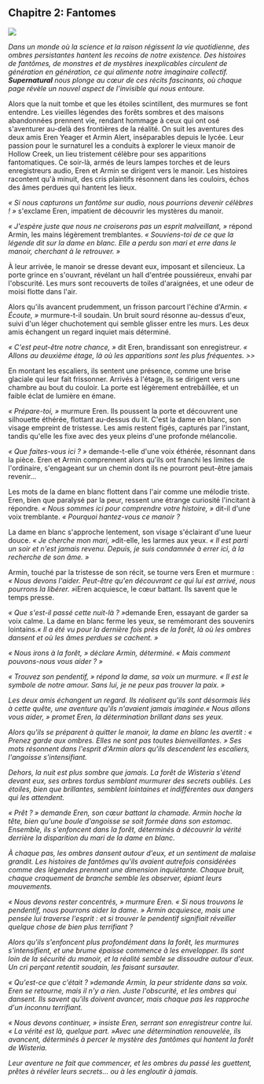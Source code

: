 <h2>Chapitre 2: Fantomes</h2>
<img src="https://www.science-et-vie.com/wp-content/uploads/scienceetvie/2022/05/fantome.jpeg">

<i>Dans un monde où la science et la raison régissent la vie quotidienne, des ombres persistantes hantent les recoins de notre existence. Des histoires de fantômes, de monstres et de mystères inexplicables circulent de génération en génération, ce qui alimente notre imaginaire collectif. <strong>Supernatural</strong> nous plonge au cœur de ces récits fascinants, où chaque page révèle un nouvel aspect de l’invisible qui nous entoure.</i>

<p>Alors que la nuit tombe et que les étoiles scintillent, des murmures se font entendre. Les vieilles légendes des forêts sombres et des maisons abandonnées prennent vie, rendant hommage à ceux qui ont osé s'aventurer au-delà des frontières de la réalité. On suit les aventures des deux amis Eren Yeager et Armin Alert, inséparables depuis le lycée. Leur passion pour le surnaturel les a conduits à explorer le vieux manoir de Hollow Creek, un lieu tristement célèbre pour ses apparitions fantomatiques. Ce soir-là, armés de leurs lampes torches et de leurs enregistreurs audio, Eren et Armin se dirigent vers le manoir. Les histoires racontent qu'à minuit, des cris plaintifs résonnent dans les couloirs, échos des âmes perdues qui hantent les lieux.</p>
   
<i>« Si nous capturons un fantôme sur audio, nous pourrions devenir célèbres ! »</i> s'exclame Eren, impatient de découvrir les mystères du manoir.
   
<i>« J'espère juste que nous ne croiserons pas un esprit malveillant, »</i> répond Armin, les mains légèrement tremblantes. <i>« Souviens-toi de ce que la légende dit sur la dame en blanc. Elle a perdu son mari et erre dans le manoir, cherchant à le retrouver. »</i>

<p>À leur arrivée, le manoir se dresse devant eux, imposant et silencieux. La porte grince en s'ouvrant, révélant un hall d'entrée poussiéreux, envahi par l'obscurité. Les murs sont recouverts de toiles d'araignées, et une odeur de moisi flotte dans l'air.</p>
   
<p>Alors qu'ils avancent prudemment, un frisson parcourt l'échine d'Armin. <i>« Écoute, »</i> murmure-t-il soudain. Un bruit sourd résonne au-dessus d'eux, suivi d'un léger chuchotement qui semble glisser entre les murs. Les deux amis échangent un regard inquiet mais déterminé.</p>
   
<i>« C'est peut-être notre chance, »</i> dit Eren, brandissant son enregistreur. <i>« Allons au deuxième étage, là où les apparitions sont les plus fréquentes. >></i>
   
<p>En montant les escaliers, ils sentent une présence, comme une brise glaciale qui leur fait frissonner. Arrivés à l'étage, ils se dirigent vers une chambre au bout du couloir. La porte est légèrement entrebâillée, et un faible éclat de lumière en émane.</p>
   
<i>« Prépare-toi, » </i>murmure Eren. Ils poussent la porte et découvrent une silhouette éthérée, flottant au-dessus du lit. C'est la dame en blanc, son visage empreint de tristesse. Les amis restent figés, capturés par l'instant, tandis qu'elle les fixe avec des yeux pleins d'une profonde mélancolie.
   
<i>« Que faites-vous ici ? »</i> demande-t-elle d'une voix éthérée, résonnant dans la pièce. Eren et Armin comprennent alors qu'ils ont franchi les limites de l'ordinaire, s'engageant sur un chemin dont ils ne pourront peut-être jamais revenir...

<p>Les mots de la dame en blanc flottent dans l'air comme une mélodie triste. Eren, bien que paralysé par la peur, ressent une étrange curiosité l'incitant à répondre. <i>« Nous sommes ici pour comprendre votre histoire, »</i> dit-il d'une voix tremblante. <i>« Pourquoi hantez-vous ce manoir ?</i></p>

<p>La dame en blanc s'approche lentement, son visage s'éclairant d'une lueur douce. <i>« Je cherche mon mari, »</i>dit-elle, les larmes aux yeux. <i>« Il est parti un soir et n'est jamais revenu. Depuis, je suis condamnée à errer ici, à la recherche de son âme. »</i></p>

<p>Armin, touché par la tristesse de son récit, se tourne vers Eren et murmure : <i>« Nous devons l'aider. Peut-être qu'en découvrant ce qui lui est arrivé, nous pourrons la libérer. »</i>iEren acquiesce, le cœur battant. Ils savent que le temps presse.</p>

<i>« Que s'est-il passé cette nuit-là ? »</i>demande Eren, essayant de garder sa voix calme. La dame en blanc ferme les yeux, se remémorant des souvenirs lointains.<i>« Il a été vu pour la dernière fois près de la forêt, là où les ombres dansent et où les âmes perdues se cachent. »<i>

<i>« Nous irons à la forêt, » déclare Armin, déterminé. « Mais comment pouvons-nous vous aider ? »</i>

<i>« Trouvez son pendentif, » répond la dame, sa voix un murmure. « Il est le symbole de notre amour. Sans lui, je ne peux pas trouver la paix. »</i>

<p>Les deux amis échangent un regard. Ils réalisent qu'ils sont désormais liés à cette quête, une aventure qu'ils n'avaient jamais imaginée.<i>« Nous allons vous aider, »</i> promet Eren, la détermination brillant dans ses yeux.</p>

<p>Alors qu'ils se préparent à quitter le manoir, la dame en blanc les avertit : <i>« Prenez garde aux ombres. Elles ne sont pas toutes bienveillantes. »</i> Ses mots résonnent dans l'esprit d'Armin alors qu'ils descendent les escaliers, l'angoisse s'intensifiant.</p>

<p>Dehors, la nuit est plus sombre que jamais. La forêt de Wisteria s'étend devant eux, ses arbres tordus semblant murmurer des secrets oubliés. Les étoiles, bien que brillantes, semblent lointaines et indifférentes aux dangers qui les attendent.</p>

<i>« Prêt ? »</i> demande Eren, son cœur battant la chamade. Armin hoche la tête, bien qu'une boule d'angoisse se soit formée dans son estomac. Ensemble, ils s'enfoncent dans la forêt, déterminés à découvrir la vérité derrière la disparition du mari de la dame en blanc.

<p>À chaque pas, les ombres dansent autour d'eux, et un sentiment de malaise grandit. Les histoires de fantômes qu'ils avaient autrefois considérées comme des légendes prennent une dimension inquiétante. Chaque bruit, chaque craquement de branche semble les observer, épiant leurs mouvements.</p>

<i>« Nous devons rester concentrés, » </i>murmure Eren. <i>« Si nous trouvons le pendentif, nous pourrons aider la dame. »</i> Armin acquiesce, mais une pensée lui traverse l'esprit : et si trouver le pendentif signifiait réveiller quelque chose de bien plus terrifiant ?

<p>Alors qu'ils s'enfoncent plus profondément dans la forêt, les murmures s'intensifient, et une brume épaisse commence à les envelopper. Ils sont loin de la sécurité du manoir, et la réalité semble se dissoudre autour d'eux. Un cri perçant retentit soudain, les faisant sursauter.</p>

<i>« Qu'est-ce que c'était ? »</i>demande Armin, la peur stridente dans sa voix. Eren se retourne, mais il n'y a rien. Juste l'obscurité, et les ombres qui dansent. Ils savent qu'ils doivent avancer, mais chaque pas les rapproche d'un inconnu terrifiant.

<i>« Nous devons continuer, »</i> insiste Eren, serrant son enregistreur contre lui. <i>« La vérité est là, quelque part. »</i>Avec une détermination renouvelée, ils avancent, déterminés à percer le mystère des fantômes qui hantent la forêt de Wisteria.

<p>Leur aventure ne fait que commencer, et les ombres du passé les guettent, prêtes à révéler leurs secrets... ou à les engloutir à jamais.</p>
